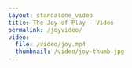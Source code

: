 ```yaml
---
layout: standalone_video
title: The Joy of Play - Video
permalink: /joyvideo/
video:
  file: /video/joy.mp4
  thumbnail: /video/joy-thumb.jpg
---
```


